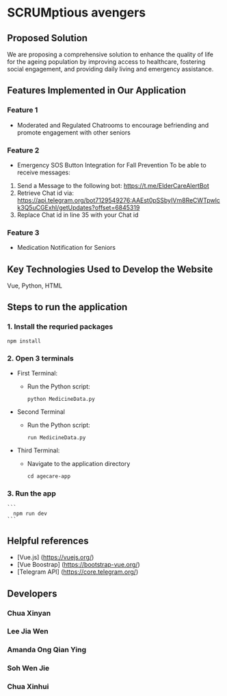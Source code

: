 # SCRUMptious avengers

## Proposed Solution
We are proposing a comprehensive solution to enhance the quality of life for the ageing population by improving access to healthcare, fostering social engagement, and providing daily living and emergency assistance. 

## Features Implemented in Our Application
### Feature 1
- Moderated and Regulated Chatrooms to encourage befriending and promote engagement with other seniors

### Feature 2
- Emergency SOS Button Integration for Fall Prevention
To be able to receive messages:
1. Send a Message to the following bot: https://t.me/ElderCareAlertBot
2. Retrieve Chat id via: https://api.telegram.org/bot7129549276:AAEst0pSSbyIVm8ReCWTpwlck3Q5uCGExhI/getUpdates?offset=6845319
3. Replace Chat id in line 35 with your Chat id
  
### Feature 3
- Medication Notification for Seniors

## Key Technologies Used to Develop the Website
Vue, Python, HTML

## Steps to run the application
### 1. Install the requried packages
```
npm install
```

### 2. Open 3 terminals

* First Terminal:
  * Run the Python script:
    ```
    python MedicineData.py
    ```

* Second Terminal
  * Run the Python script:
    ```
    run MedicineData.py
    ```
* Third Terminal:
  * Navigate to the application directory
    ```
    cd agecare-app
    ```

### 3. Run the app
    ```
      npm run dev
    ```

## Helpful references
- [Vue.js] (https://vuejs.org/)
- [Vue Boostrap] (https://bootstrap-vue.org/)
- [Telegram API] (https://core.telegram.org/)

## Developers
### Chua Xinyan
### Lee Jia Wen
### Amanda Ong Qian Ying
### Soh Wen Jie
### Chua Xinhui
